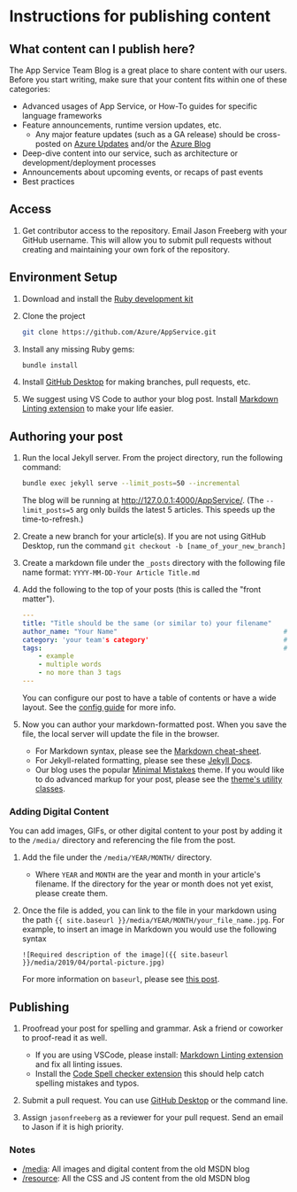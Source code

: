 # Instructions for publishing content

## What content can I publish here?

The App Service Team Blog is a great place to share content with our users. Before you start writing, make sure that your content fits within one of these categories:

- Advanced usages of App Service, or How-To guides for specific language frameworks
- Feature announcements, runtime version updates, etc.
  - Any major feature updates (such as a GA release) should be cross-posted on [Azure Updates](https://azure.microsoft.com/updates/) and/or the [Azure Blog](https://azure.microsoft.com/blog/)
- Deep-dive content into our service, such as architecture or development/deployment processes
- Announcements about upcoming events, or recaps of past events
- Best practices

## Access

1. Get contributor access to the repository. Email Jason Freeberg with your GitHub username. This will allow you to submit pull requests without creating and maintaining your own fork of the repository.

## Environment Setup

1. Download and install the [Ruby development kit](https://jekyllrb.com/docs/installation/)

1. Clone the project

    ```bash
    git clone https://github.com/Azure/AppService.git
    ```

1. Install any missing Ruby gems:

    ```bash
    bundle install
    ```

1. Install [GitHub Desktop](https://desktop.github.com/) for making branches, pull requests, etc.

1. We suggest using VS Code to author your blog post. Install [Markdown Linting extension](https://marketplace.visualstudio.com/items?itemName=DavidAnson.vscode-markdownlint) to make your life easier.

## Authoring your post

1. Run the local Jekyll server. From the project directory, run the following command:

    ```bash
    bundle exec jekyll serve --limit_posts=50 --incremental
    ```

    The blog will be running at <http://127.0.0.1:4000/AppService/>. (The `--limit_posts=5` arg only builds the latest 5 articles. This speeds up the time-to-refresh.)

1. Create a new branch for your article(s). If you are not using GitHub Desktop, run the command `git checkout -b [name_of_your_new_branch]`

1. Create a markdown file under the `_posts` directory with the following file name format: `YYYY-MM-DD-Your Article Title.md`

1. Add the following to the top of your posts (this is called the "front matter").

    ```yaml
    ---
    title: "Title should be the same (or similar to) your filename"
    author_name: "Your Name"                                          # required
    category: 'your team's category'                                  # optional
    tags:                                                             # tags are optional
        - example
        - multiple words
        - no more than 3 tags
    ---
    ```

    You can configure our post to have a table of contents or have a wide layout. See the [config guide](https://mmistakes.github.io/minimal-mistakes/docs/layouts/) for more info.

1. Now you can author your markdown-formatted post. When you save the file, the local server will update the file in the browser.

    - For Markdown syntax, please see the [Markdown cheat-sheet](https://github.com/adam-p/markdown-here/wiki/Markdown-Cheatsheet).
    - For Jekyll-related formatting, please see these [Jekyll Docs](https://jekyllrb.com/docs/posts/).
    - Our blog uses the popular [Minimal Mistakes](https://github.com/mmistakes) theme. If you would like to do advanced markup for your post, please see the [theme's utility classes](https://mmistakes.github.io/minimal-mistakes/docs/utility-classes/).

### Adding Digital Content

You can add images, GIFs, or other digital content to your post by adding it to the `/media/` directory and referencing the file from the post.

1. Add the file under the `/media/YEAR/MONTH/` directory.
    - Where `YEAR` and `MONTH` are the year and month in your article's filename. If the directory for the year or month does not yet exist, please create them.
1. Once the file is added, you can link to the file in your markdown using the path `{{ site.baseurl }}/media/YEAR/MONTH/your_file_name.jpg`. For example, to insert an image in Markdown you would use the following syntax

    ```text
    ![Required description of the image]({{ site.baseurl }}/media/2019/04/portal-picture.jpg)
    ```

    For more information on `baseurl`, please see [this post](https://byparker.com/blog/2014/clearing-up-confusion-around-baseurl/).

## Publishing

1. Proofread your post for spelling and grammar. Ask a friend or coworker to proof-read it as well.

    - If you are using VSCode, please install: [Markdown Linting extension](https://marketplace.visualstudio.com/items?itemName=DavidAnson.vscode-markdownlint) and fix all linting issues.
    - Install the [Code Spell checker extension](https://marketplace.visualstudio.com/items?itemName=streetsidesoftware.code-spell-checker) this should help catch spelling mistakes and typos.

1. Submit a pull request. You can use [GitHub Desktop](https://help.github.com/en/desktop/contributing-to-projects/creating-a-pull-request) or the command line.

1. Assign `jasonfreeberg` as a reviewer for your pull request. Send an email to Jason if it is high priority.

### Notes

- [/media](/media): All images and digital content from the old MSDN blog
- [/resource](/resource): All the CSS and JS content from the old MSDN blog
